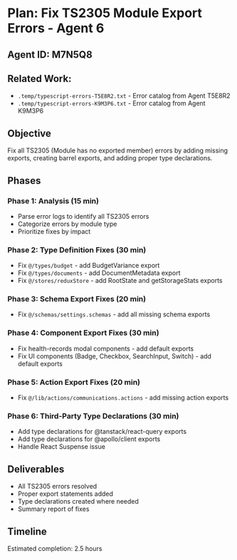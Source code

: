# Plan: Fix TS2305 Module Export Errors - Agent 6

## Agent ID: M7N5Q8
## Related Work:
- `.temp/typescript-errors-T5E8R2.txt` - Error catalog from Agent T5E8R2
- `.temp/typescript-errors-K9M3P6.txt` - Error catalog from Agent K9M3P6

## Objective
Fix all TS2305 (Module has no exported member) errors by adding missing exports, creating barrel exports, and adding proper type declarations.

## Phases

### Phase 1: Analysis (15 min)
- Parse error logs to identify all TS2305 errors
- Categorize errors by module type
- Prioritize fixes by impact

### Phase 2: Type Definition Fixes (30 min)
- Fix `@/types/budget` - add BudgetVariance export
- Fix `@/types/documents` - add DocumentMetadata export
- Fix `@/stores/reduxStore` - add RootState and getStorageStats exports

### Phase 3: Schema Export Fixes (20 min)
- Fix `@/schemas/settings.schemas` - add all missing schema exports

### Phase 4: Component Export Fixes (30 min)
- Fix health-records modal components - add default exports
- Fix UI components (Badge, Checkbox, SearchInput, Switch) - add default exports

### Phase 5: Action Export Fixes (20 min)
- Fix `@/lib/actions/communications.actions` - add missing action exports

### Phase 6: Third-Party Type Declarations (30 min)
- Add type declarations for @tanstack/react-query exports
- Add type declarations for @apollo/client exports
- Handle React Suspense issue

## Deliverables
- All TS2305 errors resolved
- Proper export statements added
- Type declarations created where needed
- Summary report of fixes

## Timeline
Estimated completion: 2.5 hours
